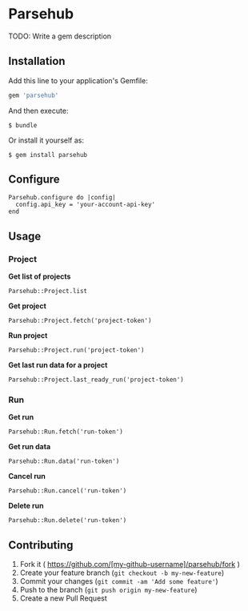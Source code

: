 # Parsehub

TODO: Write a gem description

## Installation

Add this line to your application's Gemfile:

```ruby
gem 'parsehub'
```

And then execute:

    $ bundle

Or install it yourself as:

    $ gem install parsehub

## Configure

```
Parsehub.configure do |config|
  config.api_key = 'your-account-api-key'
end
```

## Usage

### Project
**Get list of projects**
```
Parsehub::Project.list
```
**Get project**
```
Parsehub::Project.fetch('project-token')
```
**Run project**
```
Parsehub::Project.run('project-token')
```
**Get last run data for a project**
```
Parsehub::Project.last_ready_run('project-token')
```

### Run
**Get run**
```
Parsehub::Run.fetch('run-token')
```
**Get run data**
```
Parsehub::Run.data('run-token')
```
**Cancel run**
```
Parsehub::Run.cancel('run-token')
```
**Delete run**
```
Parsehub::Run.delete('run-token')
```


## Contributing

1. Fork it ( https://github.com/[my-github-username]/parsehub/fork )
2. Create your feature branch (`git checkout -b my-new-feature`)
3. Commit your changes (`git commit -am 'Add some feature'`)
4. Push to the branch (`git push origin my-new-feature`)
5. Create a new Pull Request
